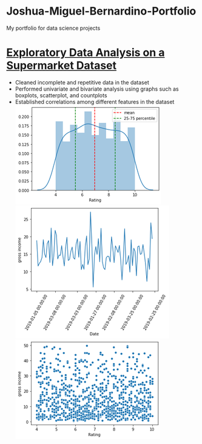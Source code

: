 # Joshua-Miguel-Bernardino-Portfolio
My portfolio for data science projects

# [Exploratory Data Analysis on a Supermarket Dataset](https://github.com/Miggy070498/EDA_Supermarket)
- Cleaned incomplete and repetitive data in the dataset
- Performed univariate and bivariate analysis using graphs such as boxplots, scatterplot, and countplots
- Established correlations among different features in the dataset
![](https://github.com/Miggy070498/Joshua-Miguel-Bernardino-Portfolio/blob/main/images/distplot.png)
![](https://github.com/Miggy070498/Joshua-Miguel-Bernardino-Portfolio/blob/main/images/linegraph.png)
![](https://github.com/Miggy070498/Joshua-Miguel-Bernardino-Portfolio/blob/main/images/scatterplot.png)
